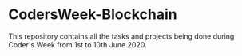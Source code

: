# CodersWeek-Blockchain
This repository contains all the tasks and projects being done during Coder's Week  from 1st to 10th June 2020.
